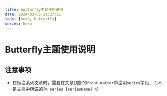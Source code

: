 ```yaml
---
title: butterfly主题使用说明
date: 2024-03-05 21:27:11
tags: [hexo, butterfly]
series: hexo
---
```

# Butterfly主题使用说明

## 注意事项
- 在标注系列文章时，需要在文章顶部的`front-matter`中注明`series`字段，而不是文档中所说的`{% series [seriesName] %}`
